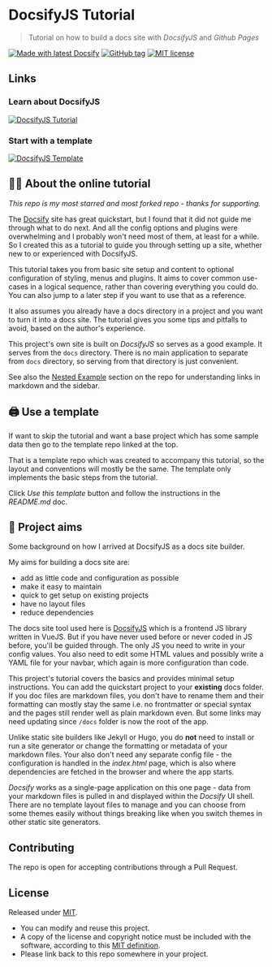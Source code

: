 # DocsifyJS Tutorial
> Tutorial on how to build a docs site with _DocsifyJS_ and _Github Pages_

[![Made with latest Docsify](https://img.shields.io/npm/v/docsify?label=docsify)](https://docsify.js.org/)
[![GitHub tag](https://img.shields.io/github/tag/MichaelCurrin/docsify-js-tutorial.svg)](https://GitHub.com/MichaelCurrin/docsify-js-tutorial/tags/)
[![MIT license](https://img.shields.io/badge/License-MIT-blue.svg)](#license)

## Links

### Learn about DocsifyJS

[![DocsifyJS Tutorial](https://img.shields.io/badge/site-DocsifyJS_Tutorial-green?style=for-the-badge)](https://michaelcurrin.github.io/docsify-js-tutorial/#/)

### Start with a template

[![DocsifyJS Template](https://img.shields.io/badge/site-DocsifyJS_Template-blue?style=for-the-badge)](https://michaelcurrin.github.io/docsify-js-template/#/)


## 👩‍🏫 About the online tutorial

_This repo is my most starred and most forked repo - thanks for supporting._

The [Docsify](https://docsify.js.org/#/) site has great quickstart, but I found that it did not guide me through what to do next. And all the config options and plugins were overwhelming and I probably won't need most of them, at least for a while. So I created this as a tutorial to guide you through setting up a site, whether new to or experienced with DocsifyJS.

This tutorial takes you from basic site setup and content to optional configuration of styling, menus and plugins. It aims to cover common use-cases in a logical sequence, rather than covering everything you could do. You can also jump to a later step if you want to use that as a reference.

It also assumes you already have a docs directory in a project and you want to turn it into a docs site. The tutorial gives you some tips and pitfalls to avoid, based on the author's experience.

This project's own site is built on _DocsifyJS_ so serves as a good example. It serves from the `docs` directory. There is no main application to separate from `docs` directory, so serving from that directory is just convenient.

See also the [Nested Example](/nested_example/README.md) section on the repo for understanding links in markdown and the sidebar.


## 🖨️ Use a template

If want to skip the tutorial and want a base project which has some sample data then go to the template repo linked at the top.

That is a template repo which was created to accompany this tutorial, so the layout and conventions will mostly be the same. The template only implements the basic steps from the tutorial.

Click _Use this template_ button and follow the instructions in the *README.md* doc.


## 🎯 Project aims

Some background on how I arrived at DocsifyJS as a docs site builder.

My aims for building a docs site are:

- add as little code and configuration as possible
- make it easy to maintain
- quick to get setup on existing projects
- have no layout files
- reduce dependencies

The docs site tool used here is [DocsifyJS](https://docsify.js.org/) which is a frontend JS library written in VueJS. But if you have never used before or never coded in JS before, you'll be guided through. The only JS you need to write in your config values. You also need to edit some HTML values and possibly write a YAML file for your navbar, which again is more configuration than code.

This project's tutorial covers the basics and provides minimal setup instructions. You can add the quickstart project to your **existing** docs folder. If you doc files are markdown files, you don't have to rename them and their formatting can mostly stay the same i.e. no frontmatter or special syntax and the pages still render well as plain markdown even. But some links may need updating since `/docs` folder is now the root of the app.

Unlike static site builders like Jekyll or Hugo, you do **not** need to install or run a site generator or change the formatting or metadata of your markdown files. Your also don't need any separate config file - the configuration is handled in the _index.html_ page, which is also where dependencies are fetched in the browser and where the app starts.

_Docsify_ works as a single-page application on this one page - data from your markdown files is pulled in and displayed within the _Docsify_ UI shell. There are no template layout files to manage and you can choose from some themes easily without things breaking like when you switch themes in other static site generators.


## Contributing

The repo is open for accepting contributions through a Pull Request.


## License

Released under [MIT](/LICENSE).

- You can modify and reuse this project.
- A copy of the license and copyright notice must be included with the software, according to this [MIT definition](https://choosealicense.com/licenses/#mit).
- Please link back to this repo somewhere in your project.
